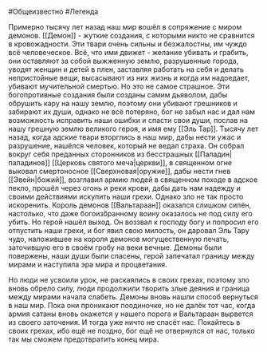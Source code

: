 #Общеизвестно #Легенда 

Примерно тысячу лет назад наш мир вошёл в сопряжение с миром демонов. [[Демон]] - жуткие создания, с которыми никто не сравнится в кровожадности. Эти твари очень сильны и безжалостны, им чуждо всё человеческое. Всё, что ими движет - желание убивать и грабить, они оставляют за собой выжженную землю, разрушенные города, уводят женщин и детей в плен, заставляя работать на себя и делать непристойные вещи, высасывают из них жизнь и когда им надоедает, убивают мучительной смертью. Но это не самое страшное. Эти богопротивные создания были созданы самим дьяволом, дабы обрушить кару на нашу землю, поэтому они убивают грешников и забирают их души, однако не всё потеряно, бог не забыл нас и дал нам возможность исправить наши ошибки и спасти свои души, послав на нашу грешную землю великого героя, и имя ему [[Эль Тар]]. Тысячу лет назад, когда адские твари вторглись в наш мир, дабы нести ужас и разрушение, нашёлся человек, который не ведал страха. Он собрал вокруг себя преданных сторонников из бесстрашных [[Паладин|паладинов]] [[Церковь святого меча|церкви]], в священном огне выковал смертоносное [[Сверхновая|оружие]], дабы нести гнев [[Эвейн|божий]], возглавил армию людей в священном походе в адское пекло, прошёл через огонь и реки крови, дабы дать нам надежду и своими действиями искупить наши грехи. Однако зло не так просто искоренить. Король демонов [[Вальтараан]] оказался слишком силён, настолько, что даже богоизбранному воину оказалось не под силу его убить. Но герой нашёл выход. Он воззвал к господу богу и попросил его отпустить наши грехи, и бог явил свою милость, он даровал Эль Тару чудо, наложившее на короля демонов могущественную печать, заточившую его в своём гробу на веки вечные. Демоны были повержены, наши души были спасены, герой запечатал границу между мирами и наступила эра мира и процветания.

Но люди не усвоили урок, не раскаялись в своих грехах, поэтому зло вновь обрело силу, люди продолжили творить злые деяния и граница между мирами начала слабеть. Демоны вновь нашли способ вернуться в наш мир. Пока они проникают поодиночке, но не далёк тот час, когда армия сатаны вновь окажется у нашего порога и Вальтараан вырвется из своего заточения. И тогда уже ничто не спасёт нас. Покайтесь в своих грехах, ибо ещё не поздно, бог ещё не отвернулся от нас, только так мы сможем предотвратить конец мира.